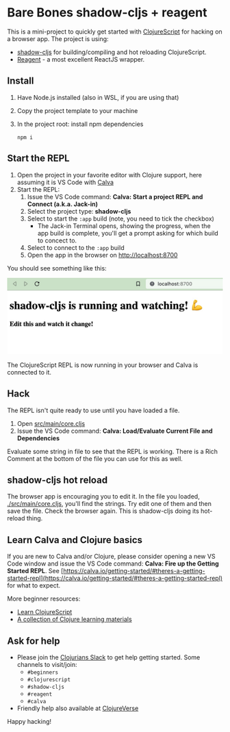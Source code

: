# Bare Bones shadow-cljs + reagent

This is a mini-project to quickly get started with [ClojureScript](https://clojurescript.org) for hacking on a browser app. The project is using:

* [shadow-cljs](https://github.com/thheller/shadow-cljs) for building/compiling and hot reloading ClojureScript.
* [Reagent](https://reagent-project.github.io/) - a most excellent ReactJS wrapper.

## Install

1. Have Node.js installed (also in WSL, if you are using that)
1. Copy the project template to your machine
1. In the project root: install npm dependencies

   ```
   npm i
   ```

## Start the REPL

1. Open the project in your favorite editor with Clojure support, here assuming it is VS Code with [Calva](https://calva.io/)
1. Start the REPL:
   1. Issue the VS Code command: **Calva: Start a project REPL and Connect (a.k.a. Jack-in)**
   1. Select the project type: **shadow-cljs**
   1. Select to start the `:app` build (note, you need to tick the checkbox)
      * The Jack-in Terminal opens, showing the progress, when the app build is complete, you'll get a prompt asking for which build to concect to.
   1. Select to connect to the `:app` build
   1. Open the app in the browser on <http://localhost:8700>

You should see something like this:

![](./shadow-app-running.jpg)

The ClojureScript REPL is now running in your browser and Calva is connected to it.

## Hack

The REPL isn't quite ready to use until you have loaded a file.

1. Open [src/main/core.cljs](src/main/core.cljs)
1. Issue the VS Code command: **Calva: Load/Evaluate Current File and Dependencies**

Evaluate some string in file to see that the REPL is working. There is a Rich Comment at the bottom of the file you can use for this as well.

## shadow-cljs hot reload

The browser app is encouraging you to edit it. In the file you loaded, [./src/main/core.cljs](./src/main/core.cljs), you'll find the strings. Try edit one of them and then save the file. Check the browser again. This is shadow-cljs doing its hot-reload thing.

## Learn Calva and Clojure basics

If you are new to Calva and/or Clojure, please consider opening a new VS Code window and issue the VS Code command: **Calva: Fire up the Getting Started REPL**. See [https://calva.io/getting-started/#theres-a-getting-started-repl](https://calva.io/getting-started/#theres-a-getting-started-repl) for what to expect.

More beginner resources:

* [Learn ClojureScript](https://www.learn-clojurescript.com/)
* [A collection of Clojure learning materials](https://gist.github.com/ssrihari/0bf159afb781eef7cc552a1a0b17786f)

## Ask for help

* Please join the [Clojurians Slack](http://clojurians.net) to get help getting started. Some channels to visit/join:
  * `#beginners`
  * `#clojurescript`
  * `#shadow-cljs`
  * `#reagent`
  * `#calva`
* Friendly help also available at [ClojureVerse](https://clojureverse.org/)

Happy hacking!
